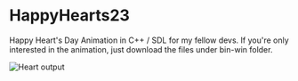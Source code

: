 # HappyHearts23

Happy Heart's Day Animation in C++ / SDL for my fellow devs. If you're only interested in the animation, just download the files under bin-win folder.

![Heart output](https://github.com/everettvergara/Valentines23/blob/main/hearts.PNG)
